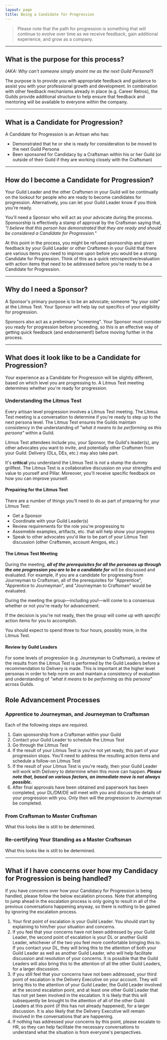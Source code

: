 ```yaml
---
layout: page
title: Being a Candidate for Progression
---
```


> Please note that the path for progression is something that will continue to evolve over time as we receive feedback, gain additional experience, and grow as a company.

---

## What is the purpose for this process?
*(AKA: Why can't someone simply anoint me as the next Guild Persona?)*

The purpose is to provide you with appropriate feedback and guidance to assist you with your professional growth and development.  In combination with other feedback mechanisms already in place (e.g. Career Retros), the Guilds provide additional structure to help ensure that feedback and mentoring will be available to everyone within the company.

---

## What is a Candidate for Progression?
A Candidate for Progression is an Artisan who has:

* Demonstrated that he or she is ready for consideration to be moved to the next Guild Persona
* Been sponsored for Candidacy by a Craftsman within his or her Guild (or outside of their Guild if they are working closely with the Craftsman)

---

## How do I become a Candidate for Progression?
Your Guild Leader and the other Craftsmen in your Guild will be continually on the lookout for people who are ready to become candidates for progression.  Alternatively, you can let your Guild Leader know if you think you're ready.

You'll need a Sponsor who will act as your advocate during the process. Sponsorship is effectively a stamp of approval by the Craftsman saying that, *"I believe that this person has demonstrated that they are ready and should be considered a Candidate for Progression."*

At this point in the process, you might be refused sponsorship and given feedback by your Guild Leader or other Craftsmen in your Guild that there are various items you need to improve upon before you would be a strong Candidate for Progression.  Think of this as a quick retrospective/evaluation with action items that need to be addressed before you're ready to be a Candidate for Progression.

---

## Why do I need a Sponsor?
A Sponsor's primary purpose is to be an advocate; someone "by your side" at the Litmus Test.  Your Sponsor will help lay out specifics of your eligibility for progression.

Sponsors also act as a preliminary "screening". Your Sponsor must consider you ready for progression before proceeding, so this is an effective way of getting quick feedback (and endorsement!) before moving further in the process.

---

## What does it look like to be a Candidate for Progression?
Your experience as a Candidate for Progression will be slightly different, based on which level you are progressing to.  A Litmus Test meeting determines whether you're ready for progression.

### Understanding the Litmus Test ###

Every artisan level progression involves a Litmus Test meeting. The Litmus Test meeting is a conversation to determine if you're ready to step up to the next persona level. The Litmus Test ensures the Guilds maintain consistency in the understanding of *"what it means to be performing as this persona"* within a Guild.

Litmus Test attendees include you, your Sponsor, the Guild's leader(s), any other advocates you want to invite, and potentially other Craftsmen from your Guild. Delivery (DLs, DEs, etc.) may also take part.

It's **critical** you understand the Litmus Test is *not* a stump the dummy grillfest. The Litmus Test is a collaborative discussion on your strengths and value to yourself and Pillar. Moreover, you'll receive specific feedback on how you can improve yourself.

#### Prepairing for the Litmus Test ####

There are a number of things you'll need to do as part of preparing for your Litmus Test:

* Get a Sponsor
* Coordinate with your Guild Leader(s)
* Review requirements for the role you're progressing to
* Assemeble examples, artifacts, etc. that will help show your progress
* Speak to other advocates you'd like to be part of your Litmus Test discussion (other Craftsmen, account Amigos, etc.)

#### The Litmus Test Meeting ####

During the meeting, ***all of the prerequisites for all the personas up through the one progression you are to be a candidate for*** will be discussed and evaluated.  For example, if you are a candidate for progressing from Journeyman to Craftsman, all of the prerequisites for "Apprentice", "Apprentice to Journeyman", and "Journeyman to Craftsman" would be evaluated.

During the meeting the group&mdash;including you!&mdash;will come to a consensus whether or not you're ready for advancement. 

If the decision is you're not ready, then the group will come up with *specific* action items for you to accomplish.

You should expect to spend three to four hours, possibly more, in the Litmus Test.

#### Review by Guild Leaders ####
For some levels of progression (e.g. Journeyman to Craftsman), a review of the results from the Litmus Test is performed by the Guild Leaders before a recommendation to Delivery is made.  This is important at the higher level personas in order to help norm on and maintain a consistency of evaluation and understanding of *"what it means to be performing as this persona"* across Guilds.

## Role Advancement Processes 

### Apprentice to Journeyman, and Journeyman to Craftsman

Each of the following steps are required.

1. Gain sponsorship from a Craftsman within your Guild
2. Contact your Guild Leader to schedule the Litmus Test
3. Go through the Litmus Test
4. If the result of your Litmus Test is you're not yet ready, this part of your progression stops. You'll need to address the resulting action items and schedule a follow-on Litmus Test
5. If the result of your Litmus Test is you're ready, then your Guild Leader will work with Delivery to determine when this move can happen.
***Please note that, based on various factors, an immediate move is not always possible.***
6. After final approvals have been obtained and paperwork has been completed, your DL/DM/DE will meet with you and discuss the details of your progression with you.  Only then will the progression to Journeyman be completed.

### From Craftsman to Master Craftsman
What this looks like is still to be determined.

### Re-certifying Your Standing as a Master Craftsman
What this looks like is still to be determined.

---

## What if I have concerns over how my Candidacy for Progression is being handled?
If you have concerns over how your Candidacy for Progression is being handled, please follow the below escalation process.  Note that attempting to jump ahead in the escalation process is only going to result in all of the previous conversations happening anyway, so there is nothing to be gained by ignoring the escalation process.

1. Your first point of escalation is your Guild Leader.  You should start by explaining to him/her your situation and concerns.
2. If you feel that your concerns have not been addressed by your Guild Leader, the second point of escalation is your DL or another Guild Leader, whichever of the two you feel more comfortable bringing this to.  If you contact your DL, they will bring this to the attention of both your Guild Leader as well as another Guild Leader, who will help facilitate discussion and resolution of your concerns.  It is possible that the Guild Leaders will also bring this to the attention of all the other Guild Leaders, for a larger discussion.
3. If you still feel that your concerns have not been addressed, your third point of escalation is the Delivery Executive on your account.  They will bring this to the attention of your Guild Leader, the Guild Leader involved at the second escalation point, and at least one other Guild Leader that has not yet been involved in the escalation.  It is likely that this will subsequently be brought to the attention of all of the other Guild Leaders at this point (if this has not already happened), for a larger discussion.  It is also likely that the Delivery Executive will remain involved in the conversations that are happening.
4. If nothing has addressed your concerns by this point, please escalate to HR, so they can help facilitate the necessary conversations to understand what the situation is from everyone's perspectives.
